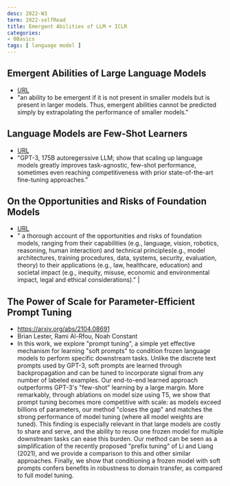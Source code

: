 ```yaml
---
desc: 2022-W3
term: 2022-selfRead
title: Emergent Abilities of LLM + ICLR 
categories:
- 0Basics
tags: [ language model ]  
---
```




## Emergent Abilities of Large Language Models 
+  [ URL](https://arxiv.org/abs/2206.07682) 
+ "an ability to be emergent if it is not present in smaller models but is present in larger models. Thus, emergent abilities cannot be predicted simply by extrapolating the performance of smaller models."


## Language Models are Few-Shot Learners 
+ [ URL](https://arxiv.org/abs/2005.14165) 
+ "GPT-3, 175B autoregerssive LLM;  show that scaling up language models greatly improves task-agnostic, few-shot performance, sometimes even reaching competitiveness with prior state-of-the-art fine-tuning approaches."

## On the Opportunities and Risks of Foundation Models 
+ [  URL](https://arxiv.org/abs/2108.07258)   
+ " a thorough account of the opportunities and risks of foundation models, ranging from their capabilities (e.g., language, vision, robotics, reasoning, human interaction) and technical principles(e.g., model architectures, training procedures, data, systems, security, evaluation, theory) to their applications (e.g., law, healthcare, education) and societal impact (e.g., inequity, misuse, economic and environmental impact, legal and ethical considerations)." |


## The Power of Scale for Parameter-Efficient Prompt Tuning
+ https://arxiv.org/abs/2104.08691
+ Brian Lester, Rami Al-Rfou, Noah Constant
+ In this work, we explore "prompt tuning", a simple yet effective mechanism for learning "soft prompts" to condition frozen language models to perform specific downstream tasks. Unlike the discrete text prompts used by GPT-3, soft prompts are learned through backpropagation and can be tuned to incorporate signal from any number of labeled examples. Our end-to-end learned approach outperforms GPT-3's "few-shot" learning by a large margin. More remarkably, through ablations on model size using T5, we show that prompt tuning becomes more competitive with scale: as models exceed billions of parameters, our method "closes the gap" and matches the strong performance of model tuning (where all model weights are tuned). This finding is especially relevant in that large models are costly to share and serve, and the ability to reuse one frozen model for multiple downstream tasks can ease this burden. Our method can be seen as a simplification of the recently proposed "prefix tuning" of Li and Liang (2021), and we provide a comparison to this and other similar approaches. Finally, we show that conditioning a frozen model with soft prompts confers benefits in robustness to domain transfer, as compared to full model tuning.
